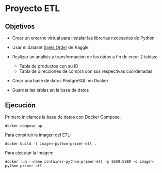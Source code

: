 # Proyecto ETL

## Objetivos
- Crear un entorno virtual para instalar las librerias necesarias de Python
  
- Usar el dataset [Sales Order](https://www.kaggle.com/datasets/vincentcornlius/sales-orders) de Kaggle 


- Realizar un analisis y transformacion de los datos a fin de crear 2 tablas:
  - Tabla de productos con su ID
  - Tabla de direcciones de compra con sus respectivas coordenadas<p></p>

- Crear una base de datos PostgreSQL en Docker

- Guardar las tablas en la base de datos

## Ejecución
Primero iniciamos la base de datos con Docker Compose:

```
docker-compose up
```

Para construir la imagen del ETL:

```
docker build -t imagen-python-primer-etl .
```

Para ejecutar la imagen:

```
docker run --name container-python-primer-etl -p 8080:8080 -d imagen-python-primer-etl
```
